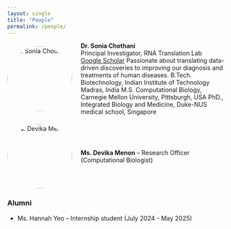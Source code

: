 ```yaml
---
layout: single
title: "People"
permalink: /people/
---
```

<div style="display: flex; align-items: center; gap: 20px; margin-bottom: 20px;">
  <img 
    src="{{ '/assets/images/Sonia.webp' | relative_url }}" 
    alt="Dr. Sonia Chothani" 
    style="width: 150px; height: 150px; border-radius: 50%; object-fit: cover;" />

  <div>
    <strong>Dr. Sonia Chothani</strong><br>
    Principal Investigator, RNA Translation Lab<br>
    <a href="https://scholar.google.com/citations?user=HdP8YrIAAAAJ&hl=en&oi=ao" target="_blank">Google Scholar</a>
    Passionate about translating data-driven discoveries to improving our diagnosis and treatments of human diseases. 
    B.Tech. Biotechnology, Indian Institute of Technology Madras, India
    M.S. Computational Biology, Carnegie Mellon University, Pittsburgh, USA
    PhD., Integrated Biology and Medicine, Duke-NUS medical school, Singapore
  </div>
</div>


<div style="display: flex; align-items: center; gap: 20px; margin-bottom: 20px;">
  <img 
    src="{{ '/assets/images/Devika.jpg' | relative_url }}" 
    alt="Ms. Devika Menon" 
    style="width: 150px; height: 150px; border-radius: 50%; object-fit: cover;" />
  <div>
    <strong>Ms. Devika Menon</strong> – Research Officer (Computational Biologist)
  </div>
</div>


### Alumni
- Ms. Hannah Yeo – Internship student (July 2024 - May 2025)


